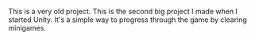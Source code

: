 This is a very old project.
This is the second big project I made when I started Unity.
It's a simple way to progress through the game by clearing minigames.
